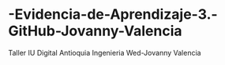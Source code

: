 # -Evidencia-de-Aprendizaje-3.-GitHub-Jovanny-Valencia
Taller IU Digital Antioquia Ingenieria Wed-Jovanny Valencia

